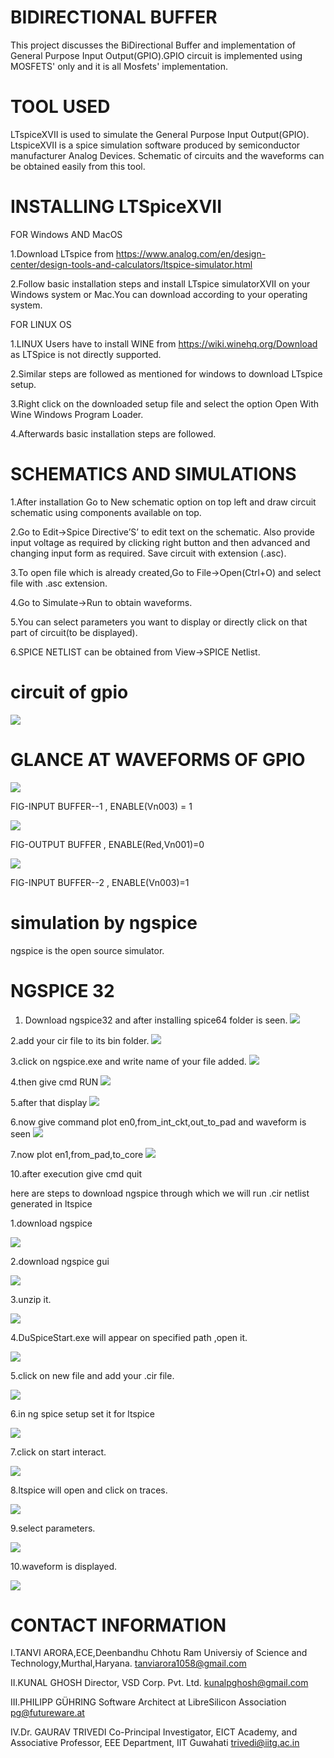 # BIDIRECTIONAL BUFFER
This project discusses the BiDirectional Buffer and implementation of General Purpose Input Output(GPIO).GPIO circuit is implemented using MOSFETS' only and it is all Mosfets' implementation.

# TOOL USED
LTspiceXVII is used to simulate the General Purpose Input Output(GPIO). LtspiceXVII is a spice simulation software produced by semiconductor manufacturer Analog Devices. Schematic of circuits and the waveforms can be obtained easily from this tool.

# INSTALLING LTSpiceXVII

   FOR Windows AND MacOS

  1.Download LTspice from https://www.analog.com/en/design-center/design-tools-and-calculators/ltspice-simulator.html 
  
  2.Follow basic installation steps and install LTspice simulatorXVII on your Windows system or Mac.You can download according to your       operating system.

   FOR LINUX OS
	
   1.LINUX Users have to install WINE from https://wiki.winehq.org/Download as LTSpice is not directly supported.
   
   2.Similar steps are followed as mentioned for windows to download LTspice setup.
   
   3.Right click on the downloaded setup file and select the option Open With Wine Windows Program Loader.
   
   4.Afterwards basic installation steps are followed.
	
# SCHEMATICS AND SIMULATIONS

  1.After installation Go to New schematic option on top left and draw circuit schematic using components available on top.
  
  2.Go to Edit->Spice Directive’S’ to edit text on the schematic. Also provide input voltage as required by clicking right button and then advanced and changing input form as required. Save circuit with extension (.asc).

  3.To open file which is already created,Go to File->Open(Ctrl+O) and select file with .asc extension.

  4.Go to Simulate->Run to obtain waveforms.

  5.You can select parameters you want to display or directly click on that part of circuit(to be displayed). 

  6.SPICE NETLIST can be obtained from View->SPICE Netlist.
# circuit of gpio
![](https://github.com/tanu2303/BidirectionalBuffer-GPIO/blob/master/NETLIST-.cir/ckt-gpio.png)

# GLANCE AT WAVEFORMS OF GPIO

![](https://github.com/tanu2303/BidirectionalBuffer-GPIO/blob/master/Waveforms/GPIO_IPa.png)

FIG-INPUT BUFFER--1 , ENABLE(Vn003) = 1 

![](https://github.com/tanu2303/BidirectionalBuffer-GPIO/blob/master/Waveforms/GPIO_IPb.png)

FIG-OUTPUT BUFFER , ENABLE(Red,Vn001)=0

![](https://github.com/tanu2303/BidirectionalBuffer-GPIO/blob/master/Waveforms/GPIO_IPc.png)

FIG-INPUT BUFFER--2 , ENABLE(Vn003)=1

# simulation by ngspice

ngspice is the open source simulator.

# NGSPICE 32
1. Download ngspice32 and after installing spice64 folder is seen.
![](https://github.com/tanu2303/BidirectionalBuffer-GPIO/blob/master/NGSPICE%2032/A.png)

2.add your cir file to its bin folder.
![](https://github.com/tanu2303/BidirectionalBuffer-GPIO/blob/master/NGSPICE%2032/B.png)

3.click on ngspice.exe and write name of your file added.
![](https://github.com/tanu2303/BidirectionalBuffer-GPIO/blob/master/NGSPICE%2032/C.png)

4.then give cmd RUN
![](https://github.com/tanu2303/BidirectionalBuffer-GPIO/blob/master/NGSPICE%2032/D.png)

5.after that display
![](https://github.com/tanu2303/BidirectionalBuffer-GPIO/blob/master/NGSPICE%2032/E.png)

6.now give command plot en0,from_int_ckt,out_to_pad and waveform is seen
![](https://github.com/tanu2303/BidirectionalBuffer-GPIO/blob/master/ngspice%20images/32/en0.png)

7.now plot en1,from_pad,to_core
![](https://github.com/tanu2303/BidirectionalBuffer-GPIO/blob/master/ngspice%20images/32/en1.png)

10.after execution give cmd quit

here are steps to download ngspice through which we will run .cir netlist generated in ltspice

1.download ngspice

![](https://github.com/tanu2303/BidirectionalBuffer-GPIO/blob/master/ngspice%20images/1.png)

2.download ngspice gui

![](https://github.com/tanu2303/BidirectionalBuffer-GPIO/blob/master/ngspice%20images/2.png)

3.unzip it.

![](https://github.com/tanu2303/BidirectionalBuffer-GPIO/blob/master/ngspice%20images/3.png)

4.DuSpiceStart.exe will appear on specified path ,open it. 

![](https://github.com/tanu2303/BidirectionalBuffer-GPIO/blob/master/ngspice%20images/4.png)

5.click on new file and add your .cir file.

![](https://github.com/tanu2303/BidirectionalBuffer-GPIO/blob/master/ngspice%20images/5.png)

6.in ng spice setup set it for ltspice

![](https://github.com/tanu2303/BidirectionalBuffer-GPIO/blob/master/ngspice%20images/6.png)

7.click on start interact.

![](https://github.com/tanu2303/BidirectionalBuffer-GPIO/blob/master/ngspice%20images/7.png)

8.ltspice will open and click on  traces.

![](https://github.com/tanu2303/BidirectionalBuffer-GPIO/blob/master/ngspice%20images/8.png)

9.select parameters.

![](https://github.com/tanu2303/BidirectionalBuffer-GPIO/blob/master/ngspice%20images/9.png)

10.waveform is displayed.

![](https://github.com/tanu2303/BidirectionalBuffer-GPIO/blob/master/ngspice%20images/10.png)


# CONTACT INFORMATION
I.TANVI ARORA,ECE,Deenbandhu Chhotu Ram Universiy of Science and Technology,Murthal,Haryana. tanviarora1058@gmail.com

II.KUNAL GHOSH Director, VSD Corp. Pvt. Ltd. kunalpghosh@gmail.com

III.PHILIPP GÜHRING Software Architect at LibreSilicon Association pg@futureware.at

IV.Dr. GAURAV TRIVEDI Co-Principal Investigator, EICT Academy,
and Associative Professor, EEE Department, IIT Guwahati trivedi@iitg.ac.in
